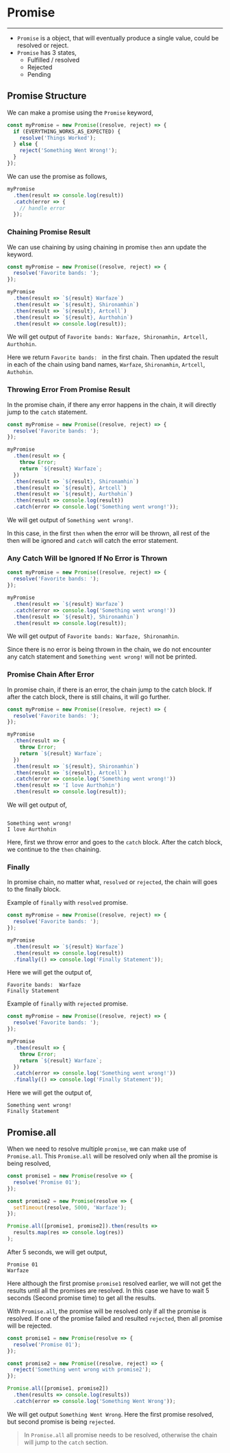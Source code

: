 # Promise

---

- `Promise` is a object, that will eventually produce a single value, could be resolved or reject.
- `Promise` has 3 states,
  - Fulfilled / resolved
  - Rejected
  - Pending

## Promise Structure

We can make a promise using the `Promise` keyword,

```js
const myPromise = new Promise((resolve, reject) => {
  if (EVERYTHING_WORKS_AS_EXPECTED) {
    resolve('Things Worked');
  } else {
    reject('Something Went Wrong!');
  }
});
```

We can use the promise as follows,

```js
myPromise
  .then(result => console.log(result))
  .catch(error => {
    // handle error
  });
```

### Chaining Promise Result

We can use chaining by using chaining in promise `then` ann update the keyword.

```js
const myPromise = new Promise((resolve, reject) => {
  resolve('Favorite bands: ');
});

myPromise
  .then(result => `${result} Warfaze`)
  .then(result => `${result}, Shironamhin`)
  .then(result => `${result}, Artcell`)
  .then(result => `${result}, Aurthohin`)
  .then(result => console.log(result));
```

We will get output of `Favorite bands: Warfaze, Shironamhin, Artcell, Aurthohin`.

Here we return `Favorite bands: ` in the first chain. Then updated the result in each of the chain using band names, `Warfaze`, `Shironamhin`, `Artcell`, `Authohin`.

### Throwing Error From Promise Result

In the promise chain, if there any error happens in the chain, it will directly jump to the `catch` statement.

```js
const myPromise = new Promise((resolve, reject) => {
  resolve('Favorite bands: ');
});

myPromise
  .then(result => {
    throw Error;
    return `${result} Warfaze`;
  })
  .then(result => `${result}, Shironamhin`)
  .then(result => `${result}, Artcell`)
  .then(result => `${result}, Aurthohin`)
  .then(result => console.log(result))
  .catch(error => console.log('Something went wrong!'));
```

We will get output of `Something went wrong!`.

In this case, in the first `then` when the error will be thrown, all rest of the then will be ignored and `catch` will catch the error statement.

### Any Catch Will be Ignored If No Error is Thrown

```js
const myPromise = new Promise((resolve, reject) => {
  resolve('Favorite bands: ');
});

myPromise
  .then(result => `${result} Warfaze`)
  .catch(error => console.log('Something went wrong!'))
  .then(result => `${result}, Shironamhin`)
  .then(result => console.log(result));
```

We will get output of `Favorite bands: Warfaze, Shironamhin`.

Since there is no error is being thrown in the chain, we do not encounter any catch statement and `Something went wrong!` will not be printed.

### Promise Chain After Error

In promise chain, if there is an error, the chain jump to the catch block. If after the catch block, there is still chains, it will go further.

```js
const myPromise = new Promise((resolve, reject) => {
  resolve('Favorite bands: ');
});

myPromise
  .then(result => {
    throw Error;
    return `${result} Warfaze`;
  })
  .then(result => `${result}, Shironamhin`)
  .then(result => `${result}, Artcell`)
  .catch(error => console.log('Something went wrong!'))
  .then(result => 'I love Aurthohin')
  .then(result => console.log(result));
```

We will get output of,

```

Something went wrong!
I love Aurthohin
```

Here, first we throw error and goes to the `catch` block. After the catch block, we continue to the `then` chaining.

### Finally

In promise chain, no matter what, `resolved` or `rejected`, the chain will goes to the finally block.

Example of `finally` with `resolved` promise.

```js
const myPromise = new Promise((resolve, reject) => {
  resolve('Favorite bands: ');
});

myPromise
  .then(result => `${result} Warfaze`)
  .then(result => console.log(result))
  .finally(() => console.log('Finally Statement'));
```

Here we will get the output of,

```
Favorite bands:  Warfaze
Finally Statement
```

Example of `finally` with `rejected` promise.

```js
const myPromise = new Promise((resolve, reject) => {
  resolve('Favorite bands: ');
});

myPromise
  .then(result => {
    throw Error;
    return `${result} Warfaze`;
  })
  .catch(error => console.log('Something went wrong!'))
  .finally(() => console.log('Finally Statement'));
```

Here we will get the output of,

```
Something went wrong!
Finally Statement
```

## Promise.all

When we need to resolve multiple `promise`, we can make use of `Promise.all`. This `Promise.all` will be resolved only when all the promise is being resolved,

```js
const promise1 = new Promise(resolve => {
  resolve('Promise 01');
});

const promise2 = new Promise(resolve => {
  setTimeout(resolve, 5000, 'Warfaze');
});

Promise.all([promise1, promise2]).then(results =>
  results.map(res => console.log(res))
);
```

After 5 seconds, we will get output,

```
Promise 01
Warfaze
```

Here although the first promise `promise1` resolved earlier, we will not get the results until all the promises are resolved. In this case we have to wait 5 seconds (Second promise time) to get all the results.

With `Promise.all`, the promise will be resolved only if all the promise is resolved. If one of the promise failed and resulted `rejected`, then all promise will be rejected.

```js
const promise1 = new Promise(resolve => {
  resolve('Promise 01');
});

const promise2 = new Promise((resolve, reject) => {
  reject('Something went wrong with promise2');
});

Promise.all([promise1, promise2])
  .then(results => console.log(results))
  .catch(error => console.log('Something Went Wrong'));
```

We will get output `Something Went Wrong`. Here the first promise resolved, but second promise is being `rejected`.

> In `Promise.all` all promise needs to be resolved, otherwise the chain will jump to the `catch` section.
